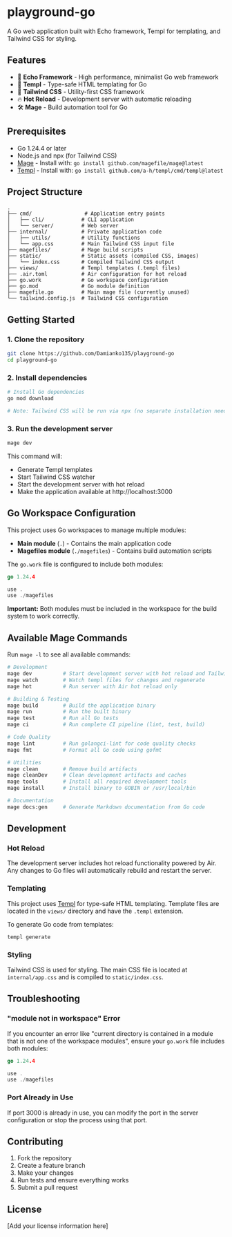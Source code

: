 # playground-go

A Go web application built with Echo framework, Templ for templating, and Tailwind CSS for styling.

## Features

- 🚀 **Echo Framework** - High performance, minimalist Go web framework
- 🎨 **Templ** - Type-safe HTML templating for Go
- 💨 **Tailwind CSS** - Utility-first CSS framework
- 🔥 **Hot Reload** - Development server with automatic reloading
- 🛠️ **Mage** - Build automation tool for Go

## Prerequisites

- Go 1.24.4 or later
- Node.js and npx (for Tailwind CSS)
- [Mage](https://magefile.org/) - Install with: `go install github.com/magefile/mage@latest`
- [Templ](https://templ.guide/) - Install with: `go install github.com/a-h/templ/cmd/templ@latest`

## Project Structure

```
.
├── cmd/                 # Application entry points
│   ├── cli/            # CLI application
│   └── server/         # Web server
├── internal/           # Private application code
│   ├── utils/          # Utility functions
│   └── app.css         # Main Tailwind CSS input file
├── magefiles/          # Mage build scripts
├── static/             # Static assets (compiled CSS, images)
│   └── index.css       # Compiled Tailwind CSS output
├── views/              # Templ templates (.templ files)
├── .air.toml           # Air configuration for hot reload
├── go.work             # Go workspace configuration
├── go.mod              # Go module definition
├── magefile.go         # Main mage file (currently unused)
└── tailwind.config.js  # Tailwind CSS configuration
```

## Getting Started

### 1. Clone the repository

```bash
git clone https://github.com/Damianko135/playground-go
cd playground-go
```

### 2. Install dependencies

```bash
# Install Go dependencies
go mod download

# Note: Tailwind CSS will be run via npx (no separate installation needed)
```

### 3. Run the development server

```bash
mage dev
```

This command will:
- Generate Templ templates
- Start Tailwind CSS watcher
- Start the development server with hot reload
- Make the application available at http://localhost:3000

## Go Workspace Configuration

This project uses Go workspaces to manage multiple modules:

- **Main module** (`.`) - Contains the main application code
- **Magefiles module** (`./magefiles`) - Contains build automation scripts

The `go.work` file is configured to include both modules:

```go
go 1.24.4

use .
use ./magefiles
```

**Important:** Both modules must be included in the workspace for the build system to work correctly.

## Available Mage Commands

Run `mage -l` to see all available commands:

```bash
# Development
mage dev          # Start development server with hot reload and Tailwind
mage watch        # Watch templ files for changes and regenerate
mage hot          # Run server with Air hot reload only

# Building & Testing
mage build        # Build the application binary
mage run          # Run the built binary
mage test         # Run all Go tests
mage ci           # Run complete CI pipeline (lint, test, build)

# Code Quality
mage lint         # Run golangci-lint for code quality checks
mage fmt          # Format all Go code using gofmt

# Utilities
mage clean        # Remove build artifacts
mage cleanDev     # Clean development artifacts and caches
mage tools        # Install all required development tools
mage install      # Install binary to GOBIN or /usr/local/bin

# Documentation
mage docs:gen     # Generate Markdown documentation from Go code
```

## Development

### Hot Reload

The development server includes hot reload functionality powered by Air. Any changes to Go files will automatically rebuild and restart the server.

### Templating

This project uses [Templ](https://templ.guide/) for type-safe HTML templating. Template files are located in the `views/` directory and have the `.templ` extension.

To generate Go code from templates:
```bash
templ generate
```

### Styling

Tailwind CSS is used for styling. The main CSS file is located at `internal/app.css` and is compiled to `static/index.css`.

## Troubleshooting

### "module not in workspace" Error

If you encounter an error like "current directory is contained in a module that is not one of the workspace modules", ensure your `go.work` file includes both modules:

```go
go 1.24.4

use .
use ./magefiles
```

### Port Already in Use

If port 3000 is already in use, you can modify the port in the server configuration or stop the process using that port.

## Contributing

1. Fork the repository
2. Create a feature branch
3. Make your changes
4. Run tests and ensure everything works
5. Submit a pull request

## License

[Add your license information here]